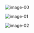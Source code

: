 



![image-00](https://docs.microsoft.com/en-us/dotnet/csharp/programming-guide/concepts/async/media/synchronous-breakfast.png)


![image-01](https://docs.microsoft.com/en-us/dotnet/csharp/programming-guide/concepts/async/media/asynchronous-breakfast.png)


![image-02](https://docs.microsoft.com/en-us/dotnet/csharp/programming-guide/concepts/async/media/whenany-async-breakfast.png)

